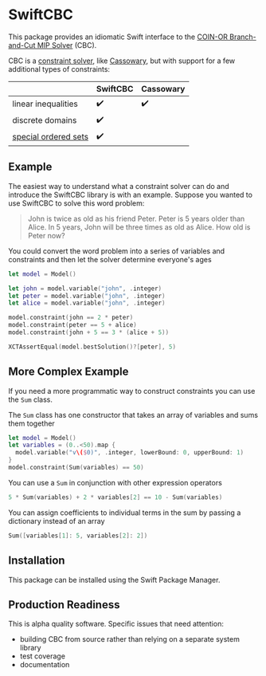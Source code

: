 # SwiftCBC

This package provides an idiomatic Swift interface to the [COIN-OR Branch-and-Cut MIP Solver](https://projects.coin-or.org/Cbc) (CBC).

CBC is a [constraint solver](https://en.wikipedia.org/wiki/Constraint_programming), like [Cassowary](https://github.com/compnerd/cassowary), but with support for a few additional types of constraints:

| | SwiftCBC | Cassowary |
|-|-|-|
| linear inequalities | ✔️ | ✔️ |
| discrete domains | ✔️ | |
| [special ordered sets](https://en.wikipedia.org/wiki/Special_ordered_set) | ✔️ | |

## Example

The easiest way to understand what a constraint solver can do and introduce the SwiftCBC library is with an example.
Suppose you wanted to use SwiftCBC to solve this word problem:

> John is twice as old as his friend Peter. Peter is 5 years older than Alice. In 5 years, John will be three times as old as Alice. How old is Peter now?

You could convert the word problem into a series of variables and constraints and then let the solver determine everyone's ages

```swift
let model = Model()

let john = model.variable("john", .integer)
let peter = model.variable("john", .integer)
let alice = model.variable("john", .integer)

model.constraint(john == 2 * peter)
model.constraint(peter == 5 + alice)
model.constraint(john + 5 == 3 * (alice + 5))

XCTAssertEqual(model.bestSolution()?[peter], 5)
```

## More Complex Example

If you need a more programmatic way to construct constraints you can use the `Sum` class.

The `Sum` class has one constructor that takes an array of variables and sums them together
```swift
let model = Model()
let variables = (0..<50).map {
  model.variable("v\($0)", .integer, lowerBound: 0, upperBound: 1)
}
model.constraint(Sum(variables) == 50)
```

You can use a `Sum` in conjunction with other expression operators

```swift
5 * Sum(variables) + 2 * variables[2] == 10 - Sum(variables)
```

You can assign coefficients to individual terms in the sum by passing a dictionary instead of an array
```swift
Sum([variables[1]: 5, variables[2]: 2])
```

## Installation

This package can be installed using the Swift Package Manager.

## Production Readiness

This is alpha quality software. Specific issues that need attention:

 - building CBC from source rather than relying on a separate system library
 - test coverage
 - documentation
